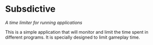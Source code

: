 # Subsdictive

*A time limiter for running applications*

This is a simple application that will monitor and limit the time spent in 
different programs. It is specially designed to limit gameplay time.
